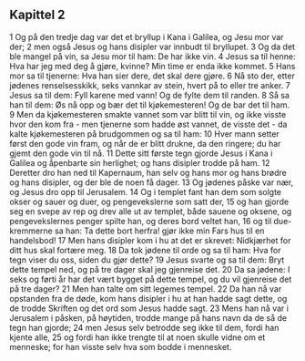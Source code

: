 ## Kapittel 2

1 Og på den tredje dag var det et bryllup i Kana i Galilea, og Jesu mor var der;
2 men også Jesus og hans disipler var innbudt til bryllupet.
3 Og da det ble mangel på vin, sa Jesu mor til ham: De har ikke vin.
4 Jesus sa til henne: Hva har jeg med deg å gjøre, kvinne? Min time er enda ikke kommet.
5 Hans mor sa til tjenerne: Hva han sier dere, det skal dere gjøre.
6 Nå sto der, etter jødenes renselsesskikk, seks vannkar av stein, hvert på to eller tre anker.
7 Jesus sa til dem: Fyll karene med vann! Og de fylte dem til randen.
8 Så sa han til dem: Øs nå opp og bær det til kjøkemesteren! Og de bar det til ham.
9 Men da kjøkemesteren smakte vannet som var blitt til vin, og ikke visste hvor den kom fra - men tjenerne som hadde øst vannet, de visste det - da kalte kjøkemesteren på brudgommen og sa til ham:
10 Hver mann setter først den gode vin fram, og når de er blitt drukne, da den ringere; du har gjemt den gode vin til nå.
11 Dette sitt første tegn gjorde Jesus i Kana i Galilea og åpenbarte sin herlighet; og hans disipler trodde på ham.
12 Deretter dro han ned til Kapernaum, han selv og hans mor og hans brødre og hans disipler, og der ble de noen få dager.
13 Og jødenes påske var nær, og Jesus dro opp til Jerusalem.
14 Og i templet fant han dem som solgte okser og sauer og duer, og pengevekslerne som satt der,
15 og han gjorde seg en svepe av rep og drev alle ut av templet, både sauene og oksene, og pengevekslernes penger spilte han, og deres bord veltet han,
16 og til due-kremmerne sa han: Ta dette bort herfra! gjør ikke min Fars hus til en handelsbod!
17 Men hans disipler kom i hu at det er skrevet: Nidkjærhet for ditt hus skal fortære meg.
18 Da tok jødene til orde og sa til ham: Hva for tegn viser du oss, siden du gjør dette?
19 Jesus svarte og sa til dem: Bryt dette tempel ned, og på tre dager skal jeg gjenreise det.
20 Da sa jødene: I seks og førti år har det vært bygget på dette tempel, og du vil gjenreise det på tre dager?
21 Men han talte om sitt legemes tempel.
22 Da han nå var opstanden fra de døde, kom hans disipler i hu at han hadde sagt dette, og de trodde Skriften og det ord som Jesus hadde sagt.
23 Mens han nå var i Jerusalem i påsken, på høytiden, trodde mange på hans navn da de så de tegn han gjorde;
24 men Jesus selv betrodde seg ikke til dem, fordi han kjente alle,
25 og fordi han ikke trengte til at noen skulle vidne om et menneske; for han visste selv hva som bodde i mennesket.
